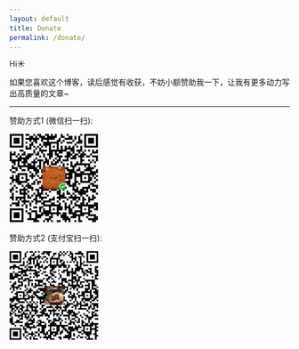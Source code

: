 ```yaml
---
layout: default
title: Donate
permalink: /donate/
---
```



Hi☀️

如果您喜欢这个博客，读后感觉有收获，不妨小额赞助我一下，让我有更多动力写出高质量的文章~

---

赞助方式1 (微信扫一扫):

<img src="/assets/wechat-donation.png" width="160">

<br/>

赞助方式2 (支付宝扫一扫):

<img src="/assets/alipay-donation.png" width="160">